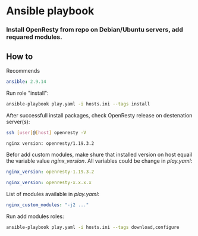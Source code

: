 # Ansible playbook
### Install OpenResty from repo on Debian/Ubuntu servers, add requared modules.

## How to
Recommends
```yaml
ansible: 2.9.14
```

Run role "install":
```bash
ansible-playbook play.yaml -i hosts.ini --tags install
```
After successfull install packages, check OpenResty release on destenation server(s):
```bash
ssh [user]@[host] openresty -V
```
```bash
nginx version: openresty/1.19.3.2
```
Befor add custom modules, make shure that installed version on host equail the variable value *nginx_version*. All variables could be change in *play.yaml*:

```yaml
nginx_version: openresty-1.19.3.2
```
```yaml
nginx_version: openresty-x.x.x.x
```

List of modules available in *play.yaml*:
```yaml
nginx_custom_modules: "-j2 ..."
```

Run add modules roles:
```bash
ansible-playbook play.yaml -i hosts.ini --tags download,configure
```